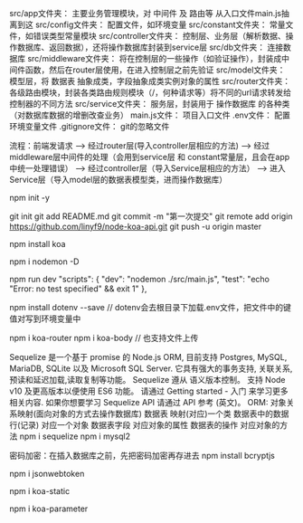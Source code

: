 <!-- 前置 -->
src/app文件夹： 主要业务管理模块，对 中间件 及 路由等 从入口文件main.js抽离到这
src/config文件夹： 配置文件，如环境变量
src/constant文件夹： 常量文件，如错误类型常量模块
src/controller文件夹： 控制层、业务层（解析数据、操作数据库、返回数据），还将操作数据库封装到service层
src/db文件夹： 连接数据库
src/middleware文件夹： 将在控制层的一些操作（如验证操作），封装成中间件函数，然后在router层使用，在进入控制层之前先验证
src/model文件夹： 模型层，将 数据表 抽象成类，字段抽象成类实例对象的属性
src/router文件夹： 各级路由模块，封装各类路由规则模块（/，何种请求等）将不同的url请求转发给 控制器的不同方法
src/service文件夹： 服务层，封装用于 操作数据库 的各种类 （对数据库数据的增删改查业务）
main.js文件： 项目入口文件
.env文件： 配置环境变量文件
.gitignore文件： git的忽略文件

流程：前端发请求 ——> 经过router层(导入controller层相应的方法) ——> 经过middleware层中间件的处理（会用到service层 和 constant常量层，且会在app中统一处理错误） ——> 经过controller层（导入Service层相应的方法） ——> 进入Service层（导入model层的数据表模型类，进而操作数据库）



npm init -y

git init
git add README.md
git commit -m "第一次提交"
git remote add origin https://github.com/linyf9/node-koa-api.git
git push -u origin master

npm install koa

npm i nodemon -D

npm run dev
"scripts": {
    "dev": "nodemon ./src/main.js",
    "test": "echo \"Error: no test specified\" && exit 1"
  },




npm install dotenv --save   // dotenv会去根目录下加载.env文件，把文件中的键值对写到环境变量中


npm i koa-router
npm i koa-body  // 也支持文件上传


Sequelize 是一个基于 promise 的 Node.js ORM, 目前支持 Postgres, MySQL, MariaDB, SQLite 以及 Microsoft SQL Server. 它具有强大的事务支持, 关联关系, 预读和延迟加载,读取复制等功能。
Sequelize 遵从 语义版本控制。 支持 Node v10 及更高版本以便使用 ES6 功能。
请通过 Getting started - 入门 来学习更多相关内容. 如果你想要学习 Sequelize API 请通过 API 参考 (英文)。
ORM: 对象关系映射(面向对象的方式去操作数据库)
    数据表 映射(对应)一个类
    数据表中的数据行(记录) 对应一个对象
    数据表字段 对应对象的属性
    数据表的操作 对应对象的方法
npm i sequelize
npm i mysql2 




密码加密：在插入数据库之前，先把密码加密再存进去
npm install bcryptjs



<!-- 身份认证jwt: jsonwebtoken -->
npm i jsonwebtoken


<!-- 配置静态资源访问，将某一个文件夹设置为静态资源访问的文件夹，当我们访问一张图片时，就会去该目录找 -->
npm i koa-static


<!-- 参数验证中间件 -->
npm i koa-parameter






